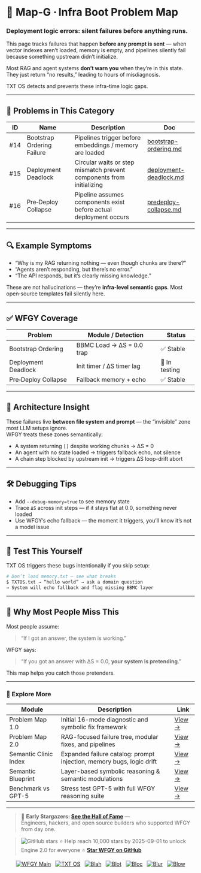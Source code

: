 # 📒 Map-G · Infra Boot Problem Map  
### Deployment logic errors: silent failures before anything runs.

This page tracks failures that happen **before any prompt is sent** — when vector indexes aren’t loaded, memory is empty, and pipelines silently fail because something upstream didn’t initialize.

Most RAG and agent systems **don’t warn you** when they’re in this state. They just return “no results,” leading to hours of misdiagnosis.

TXT OS detects and prevents these infra-time logic gaps.

---

## 🧨 Problems in This Category

| ID   | Name                        | Description                                                              | Doc                                                        |
|------|-----------------------------|--------------------------------------------------------------------------|-------------------------------------------------------------|
| #14  | Bootstrap Ordering Failure  | Pipelines trigger before embeddings / memory are loaded                  | [bootstrap-ordering.md](./bootstrap-ordering.md)           |
| #15  | Deployment Deadlock         | Circular waits or step mismatch prevent components from initializing     | [deployment-deadlock.md](./deployment-deadlock.md)         |
| #16  | Pre‑Deploy Collapse         | Pipeline assumes components exist before actual deployment occurs        | [predeploy-collapse.md](./predeploy-collapse.md)           |

---

## 🔍 Example Symptoms

- “Why is my RAG returning nothing — even though chunks are there?”
- “Agents aren’t responding, but there’s no error.”
- “The API responds, but it’s clearly missing knowledge.”

These are not hallucinations — they’re **infra‑level semantic gaps**. Most open‑source templates fail silently here.

---

## ✅ WFGY Coverage

| Problem                   | Module / Detection        | Status        |
|---------------------------|---------------------------|---------------|
| Bootstrap Ordering        | BBMC Load → ΔS = 0.0 trap | ✅ Stable     |
| Deployment Deadlock       | Init timer / ΔS timer lag | 🧪 In testing |
| Pre‑Deploy Collapse       | Fallback memory + echo    | ✅ Stable     |

---

## 🔩 Architecture Insight

These failures live **between file system and prompt** — the “invisible” zone most LLM setups ignore.  
WFGY treats these zones semantically:

- A system returning `[]` despite working chunks → ΔS = 0  
- An agent with no state loaded → triggers fallback echo, not silence  
- A chain step blocked by upstream init → triggers ΔS loop-drift abort

---

## 🛠 Debugging Tips

* Add `--debug-memory=true` to see memory state  
* Trace `ΔS` across init steps — if it stays flat at 0.0, something never loaded  
* Use WFGY’s echo fallback — the moment it triggers, you’ll know it’s not a model issue  

---

## 🧪 Test This Yourself

TXT OS triggers these bugs intentionally if you skip setup:

```bash
# Don’t load memory.txt — see what breaks
$ TXTOS.txt → “hello world” → ask a domain question
→ System will echo fallback and flag missing BBMC layer
````

---

## 🎯 Why Most People Miss This

Most people assume:

> “If I got an answer, the system is working.”

WFGY says:

> “If you got an answer with ΔS = 0.0, **your system is pretending**.”

This map helps you catch those pretenders.

---

### 🧭 Explore More

| Module                | Description                                              | Link     |
|-----------------------|----------------------------------------------------------|----------|
| Problem Map 1.0       | Initial 16-mode diagnostic and symbolic fix framework    | [View →](https://github.com/onestardao/WFGY/edit/main/ProblemMap/README.md) |
| Problem Map 2.0       | RAG-focused failure tree, modular fixes, and pipelines   | [View →](https://github.com/onestardao/WFGY/blob/main/ProblemMap/rag-architecture-and-recovery.md) |
| Semantic Clinic Index | Expanded failure catalog: prompt injection, memory bugs, logic drift | [View →](./SemanticClinicIndex.md) |
| Semantic Blueprint    | Layer-based symbolic reasoning & semantic modulations   | [View →](https://github.com/onestardao/WFGY/tree/main/SemanticBlueprint/README.md) |
| Benchmark vs GPT-5    | Stress test GPT-5 with full WFGY reasoning suite         | [View →](https://github.com/onestardao/WFGY/tree/main/benchmarks/benchmark-vs-gpt5/README.md) |

---

> 👑 **Early Stargazers: [See the Hall of Fame](https://github.com/onestardao/WFGY/tree/main/stargazers)** —  
> Engineers, hackers, and open source builders who supported WFGY from day one.

> <img src="https://img.shields.io/github/stars/onestardao/WFGY?style=social" alt="GitHub stars"> ⭐ Help reach 10,000 stars by 2025-09-01 to unlock Engine 2.0 for everyone  ⭐ <strong><a href="https://github.com/onestardao/WFGY">Star WFGY on GitHub</a></strong>


<div align="center">

[![WFGY Main](https://img.shields.io/badge/WFGY-Main-red?style=flat-square)](https://github.com/onestardao/WFGY)
&nbsp;
[![TXT OS](https://img.shields.io/badge/TXT%20OS-Reasoning%20OS-orange?style=flat-square)](https://github.com/onestardao/WFGY/tree/main/OS)
&nbsp;
[![Blah](https://img.shields.io/badge/Blah-Semantic%20Embed-yellow?style=flat-square)](https://github.com/onestardao/WFGY/tree/main/OS/BlahBlahBlah)
&nbsp;
[![Blot](https://img.shields.io/badge/Blot-Persona%20Core-green?style=flat-square)](https://github.com/onestardao/WFGY/tree/main/OS/BlotBlotBlot)
&nbsp;
[![Bloc](https://img.shields.io/badge/Bloc-Reasoning%20Compiler-blue?style=flat-square)](https://github.com/onestardao/WFGY/tree/main/OS/BlocBlocBloc)
&nbsp;
[![Blur](https://img.shields.io/badge/Blur-Text2Image%20Engine-navy?style=flat-square)](https://github.com/onestardao/WFGY/tree/main/OS/BlurBlurBlur)
&nbsp;
[![Blow](https://img.shields.io/badge/Blow-Game%20Logic-purple?style=flat-square)](https://github.com/onestardao/WFGY/tree/main/OS/BlowBlowBlow)

</div>


